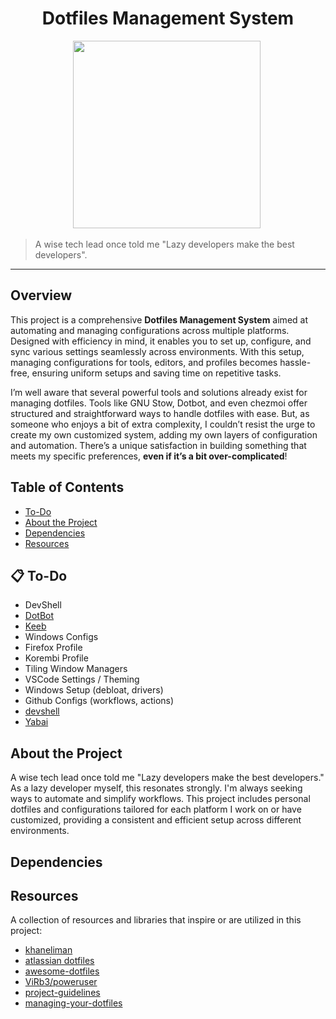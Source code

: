 <h1 align="center">Dotfiles Management System</h1>

<div align="center">
  <img src="https://i.ibb.co/PwDc0dP/32e27328-e247-4806-948d-5f2daf4a59b1.webp" width="300" />
  <img src="https://raw.githubusercontent.com/catppuccin/catppuccin/main/assets/misc/transparent.png" height="30" width="0px"/>
</div>

> A wise tech lead once told me "Lazy developers make the best developers".

---

## Overview

This project is a comprehensive **Dotfiles Management System** aimed at automating and managing configurations across multiple platforms. Designed with efficiency in mind, it enables you to set up, configure, and sync various settings seamlessly across environments. With this setup, managing configurations for tools, editors, and profiles becomes hassle-free, ensuring uniform setups and saving time on repetitive tasks.

I’m well aware that several powerful tools and solutions already exist for managing dotfiles. Tools like GNU Stow, Dotbot, and even chezmoi offer structured and straightforward ways to handle dotfiles with ease. But, as someone who enjoys a bit of extra complexity, I couldn’t resist the urge to create my own customized system, adding my own layers of configuration and automation. There’s a unique satisfaction in building something that meets my specific preferences, **even if it’s a bit over-complicated**!

## Table of Contents

- [To-Do](#to-do)
- [About the Project](#about-the-project)
- [Dependencies](#dependencies)
- [Resources](#resources)

## :clipboard: To-Do

- DevShell
- [DotBot](https://github.com/anishathalye/dotbot)
- [Keeb](https://github.com/the-via/releases/releases)
- Windows Configs
- Firefox Profile
- Korembi Profile
- Tiling Window Managers
- VSCode Settings / Theming
- Windows Setup (debloat, drivers)
- Github Configs (workflows, actions)
- [devshell](https://github.com/numtide/devshell)
- [Yabai](https://github.com/koekeishiya/yabai)

## About the Project

A wise tech lead once told me "Lazy developers make the best developers." As a lazy developer myself, this resonates strongly. I'm always seeking ways to automate and simplify workflows. This project includes personal dotfiles and configurations tailored for each platform I work on or have customized, providing a consistent and efficient setup across different environments.

## Dependencies

## Resources

A collection of resources and libraries that inspire or are utilized in this project:

- [khaneliman](https://github.com/khaneliman/dotfiles)
- [atlassian dotfiles](https://www.atlassian.com/git/tutorials/dotfiles)
- [awesome-dotfiles](https://github.com/webpro/awesome-dotfiles)
- [ViRb3/poweruser](https://github.com/ViRb3/poweruser)
- [project-guidelines](https://github.com/elsewhencode/project-guidelines)
- [managing-your-dotfiles](https://anishathalye.com/managing-your-dotfiles)
